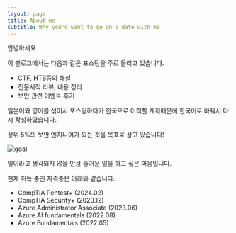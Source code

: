 ```yaml
---
layout: page
title: About me
subtitle: Why you'd want to go on a date with me
---
```


안녕하세요.

이 블로그에서는 다음과 같은 포스팅을 주로 올리고 있습니다.
- CTF, HTB등의 해설
- 전문서적 리뷰, 내용 정리
- 보안 관련 이벤트 후기

일본어와 영어를 섞어서 포스팅하다가 한국으로 이직할 계획때문에 한국어로 바꿔서 다시 작성하였습니다.

상위 5%의 보안 엔지니어가 되는 것을 목표로 삼고 있습니다!

![goal]("https://github.com/eoniboogie/eoniboogie.github.io/blob/master/assets/img/goal.jpg?raw=true")

일이라고 생각되지 않을 만큼 즐거운 일을 하고 싶은 마음입니다.

현재 취득 중인 자격증은 아래와 같습니다.
- CompTIA Pentest+ (2024.02)
- CompTIA Security+ (2023.12)
- Azure Administrator Associate (2023.06)
- Azure AI fundamentals (2022.08)
- Azure Fundamentals (2022.05)

